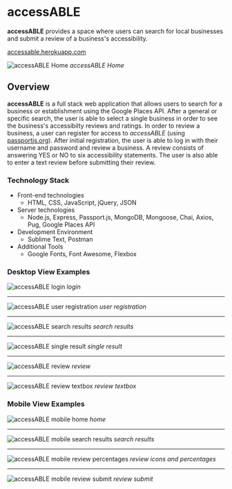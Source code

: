# accessABLE

**accessABLE** provides a space where users can search for local businesses and submit a review of a business's accessibility.

[accessable.herokuapp.com](https://accessable.herokuapp.com "accessABLE")

![accessABLE Home](dev_images/desktop_home.png "accessABLE Home") *accessABLE Home*


## Overview ##
**accessABLE** is a full stack web application that allows users to search for a business or establishment using the Google Places API. After a general or specific search, the user is able to select a single business in order to see the business's accessibilty reviews and ratings. In order to review a business, a user can register for access to *accessABLE* (using [passportjs.org](http://www.passportjs.org/ "Passport")). After initial registration, the user is able to log in with their username and password and review a business.  A review consists of answering YES or NO to six accessibility statements.  The user is also able to enter a text review before submitting their review.  

### Technology Stack ###
*  Front-end technologies
    +  HTML, CSS, JavaScript, jQuery, JSON
*  Server technologies
    +  Node.js, Express, Passport.js, MongoDB, Mongoose, Chai, Axios, Pug, Google Places API
*  Development Environment
    +  Sublime Text, Postman
* Additional Tools
    +  Google Fonts, Font Awesome, Flexbox


### Desktop View Examples ###
![accessABLE login](dev_images/desktop_login.png "accessABLE login") *login*
* * *
![accessABLE user registration](dev_images/desktop_user_reg.png "accessABLE user registration") *user registration*  
* * *
![accessABLE search results](dev_images/desktop_results.png "accessABLE search results") *search results*  
* * *
![accessABLE single result](dev_images/desktop_single_result.png "accessABLE single result") *single result*  
* * *
![accessABLE review](dev_images/desktop_review.png "accessABLE review") *review*  
* * *
![accessABLE review textbox](dev_images/desktop_review_textbox.png "accessABLE review textbox") *review textbox*  

### Mobile View Examples ###
![accessABLE mobile home](/dev_images/mobile_home.jpg "accessABLE mobile home") *home* 
* * *
![accessABLE mobile search results](/dev_images/mobile_results.jpg "accessABLE mobile search results") *search results*  
* * *
![accessABLE mobile review percentages](/dev_images/mobile_review_percentages.jpg "accessABLE mobile review percentages") *review icons and percentages*  
* * *
![accessABLE mobile review submit](/dev_images/mobile_review_submit.jpg "accessABLE mobile review submit") *review submit*
